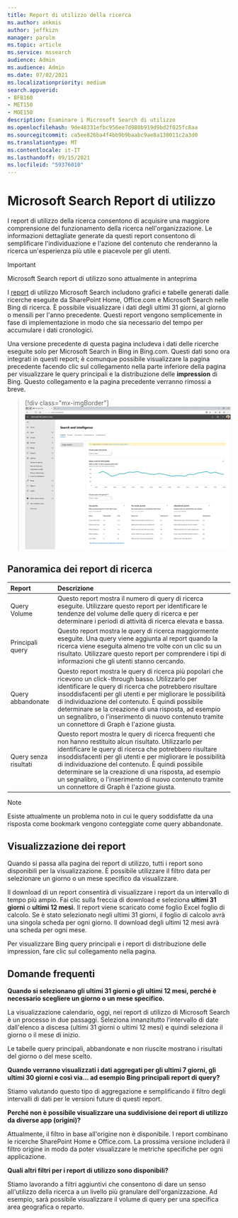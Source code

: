 ```yaml
---
title: Report di utilizzo della ricerca
ms.author: ankmis
author: jeffkizn
manager: parulm
ms.topic: article
ms.service: mssearch
audience: Admin
ms.audience: Admin
ms.date: 07/02/2021
ms.localizationpriority: medium
search.appverid:
- BFB160
- MET150
- MOE150
description: Esaminare i Microsoft Search di utilizzo
ms.openlocfilehash: 9de48331efbc956ee7d980b919d9bd2f025fc8aa
ms.sourcegitcommit: ca5ee826ba4f4bb9b9baabc9ae8a130011c2a3d0
ms.translationtype: MT
ms.contentlocale: it-IT
ms.lasthandoff: 09/15/2021
ms.locfileid: "59376010"
---
```

# <a name="microsoft-search-usage-reports"></a>Microsoft Search Report di utilizzo

I report di utilizzo della ricerca consentono di acquisire una maggiore comprensione del funzionamento della ricerca nell'organizzazione. Le informazioni dettagliate generate [](./make-content-easy-to-find.md) da questi report consentono di semplificare l'individuazione e l'azione del contenuto che renderanno la ricerca un'esperienza più utile e piacevole per gli utenti.

> [!IMPORTANT]
> Microsoft Search report di utilizzo sono attualmente in anteprima

I [report](https://admin.microsoft.com/Adminportal/Home?#/MicrosoftSearch/insights) di utilizzo Microsoft Search includono grafici e tabelle generati dalle ricerche eseguite da SharePoint Home, Office.com e Microsoft Search nelle Bing di ricerca. È possibile visualizzare i dati degli ultimi 31 giorni, al giorno o mensili per l'anno precedente. Questi report vengono semplicemente in fase di implementazione in modo che sia necessario del tempo per accumulare i dati cronologici.

Una versione precedente di questa pagina includeva i dati delle ricerche eseguite solo per Microsoft Search in Bing in Bing.com. Questi dati sono ora integrati in questi report; è comunque possibile visualizzare la pagina precedente facendo clic sul collegamento nella parte inferiore della pagina per visualizzare le query principali e la distribuzione delle **impression** di Bing. Questo collegamento e la pagina precedente verranno rimossi a breve.

> [!div class="mx-imgBorder"]
> ![Dashboard dei report di utilizzo della ricerca.](media/usage-reports/usage_reports_v2.png)

## <a name="overview-of-search-reports"></a>Panoramica dei report di ricerca

| Report | Descrizione |
|:-----|:-----|
|Query Volume|Questo report mostra il numero di query di ricerca eseguite. Utilizzare questo report per identificare le tendenze del volume delle query di ricerca e per determinare i periodi di attività di ricerca elevata e bassa.|
|Principali query|Questo report mostra le query di ricerca maggiormente eseguite. Una query viene aggiunta al report quando la ricerca viene eseguita almeno tre volte con un clic su un risultato. Utilizzare questo report per comprendere i tipi di informazioni che gli utenti stanno cercando.|
|Query abbandonate|Questo report mostra le query di ricerca più popolari che ricevono un click-through basso. Utilizzarlo per identificare le query di ricerca che potrebbero risultare insoddisfacenti per gli utenti e per migliorare le possibilità di individuazione del contenuto. È quindi possibile determinare se la creazione di una risposta, ad esempio un segnalibro, o l'inserimento di nuovo contenuto tramite un connettore di Graph è l'azione giusta.|
|Query senza risultati|Questo report mostra le query di ricerca frequenti che non hanno restituito alcun risultato. Utilizzarlo per identificare le query di ricerca che potrebbero risultare insoddisfacenti per gli utenti e per migliorare le possibilità di individuazione del contenuto. È quindi possibile determinare se la creazione di una risposta, ad esempio un segnalibro, o l'inserimento di nuovo contenuto tramite un connettore di Graph è l'azione giusta.|

>[!NOTE]
>Esiste attualmente un problema noto in cui le query soddisfatte da una risposta come bookmark vengono conteggiate come query abbandonate.

## <a name="viewing-reports"></a>Visualizzazione dei report

Quando si passa alla pagina dei report di utilizzo, tutti i report sono disponibili per la visualizzazione. È possibile utilizzare il filtro data per selezionare un giorno o un mese specifico da visualizzare.

Il download di un report consentirà di visualizzare i report da un intervallo di tempo più ampio. Fai clic sulla freccia di download e seleziona **ultimi 31 giorni** o **ultimi 12 mesi.** Il report viene scaricato come foglio Excel foglio di calcolo. Se è stato selezionato negli ultimi 31 giorni, il foglio di calcolo avrà una singola scheda per ogni giorno. Il download degli ultimi 12 mesi avrà una scheda per ogni mese.

Per visualizzare Bing query principali e i report di distribuzione delle impression, fare clic sul collegamento nella pagina.

## <a name="frequently-asked-questions"></a>Domande frequenti

**Quando si selezionano gli ultimi 31 giorni o gli ultimi 12 mesi, perché è necessario scegliere un giorno o un mese specifico.**

La visualizzazione calendario, oggi, nei report di utilizzo di Microsoft Search è un processo in due passaggi. Seleziona innanzitutto l'intervallo di date dall'elenco a discesa (ultimi 31 giorni o ultimi 12 mesi) e quindi seleziona il giorno o il mese di inizio.

Le tabelle query principali, abbandonate e non riuscite mostrano i risultati del giorno o del mese scelto.

**Quando verranno visualizzati i dati aggregati per gli ultimi 7 giorni, gli ultimi 30 giorni e così via... ad esempio Bing principali report di query?**

Stiamo valutando questo tipo di aggregazione e semplificando il filtro degli intervalli di dati per le versioni future di questi report.

**Perché non è possibile visualizzare una suddivisione dei report di utilizzo da diverse app (origini)?**

Attualmente, il filtro in base all'origine non è disponibile. I report combinano le ricerche SharePoint Home e Office.com. La prossima versione includerà il filtro origine in modo da poter visualizzare le metriche specifiche per ogni applicazione.

**Quali altri filtri per i report di utilizzo sono disponibili?**

Stiamo lavorando a filtri aggiuntivi che consentono di dare un senso all'utilizzo della ricerca a un livello più granulare dell'organizzazione. Ad esempio, sarà possibile visualizzare il volume di query per una specifica area geografica o reparto.
